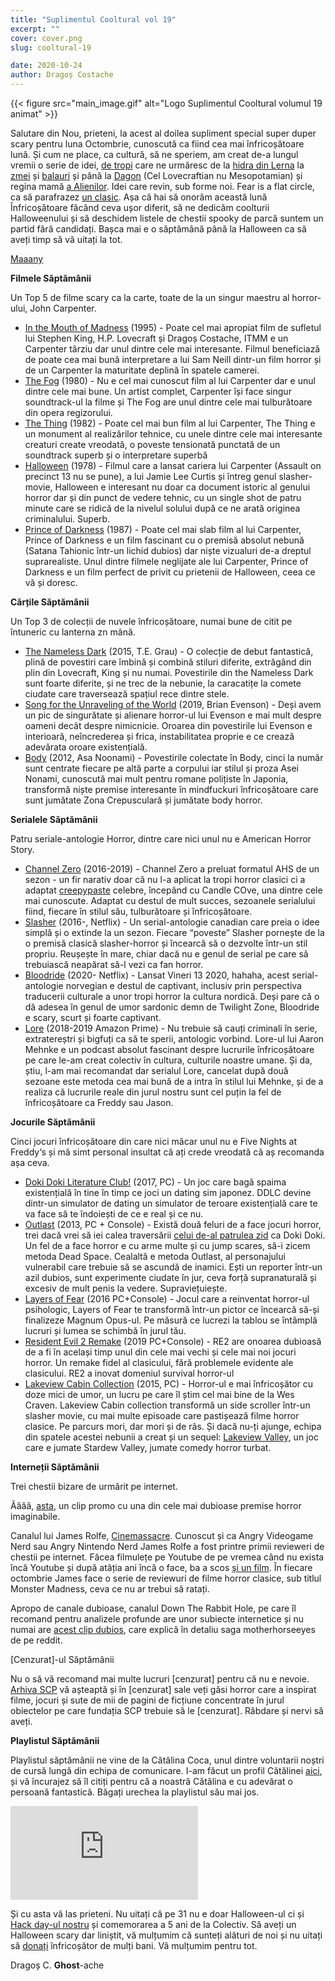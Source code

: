 ```yaml
---
title: "Suplimentul Cooltural vol 19"
excerpt: ""
cover: cover.png
slug: cooltural-19

date: 2020-10-24
author: Dragoș Costache
---
```


{{< figure src="main_image.gif" alt="Logo Suplimentul Cooltural volumul 19 animat" >}}

Salutare din Nou, prieteni, la acest al doilea supliment special super duper scary pentru luna Octombrie, cunoscută ca fiind cea mai înfricoșătoare lună. Și cum ne place, ca cultură, să ne speriem, am creat de-a lungul vremii o serie de idei, [de tropi](https://tvtropes.org/) care ne urmăresc de la [hidra din Lerna](https://ro.wikipedia.org/wiki/Hidra_(mitologie)) la [zmei](https://en.wikipedia.org/wiki/Zmeu) și [balauri](https://en.wikipedia.org/wiki/Balaur) și până la [Dagon](https://lovecraft.fandom.com/wiki/Dagon#:~:text=Dagon%20is%20a%20deity%20who,mentioned%20extensively%20throughout%20the%20mythos.) (Cel Lovecraftian nu Mesopotamian) și regina mamă [a Alienilor](https://www.youtube.com/watch?v=01NO-0lASUw). Idei care revin, sub forme noi. Fear is a flat circle, ca să parafrazez [un clasic](https://www.youtube.com/watch?v=0mhZBLUyybo). Așa că hai să onorăm această lună Înfricoșătoare făcând ceva ușor diferit, să ne dedicăm coolturii Halloweenului și să deschidem listele de chestii spooky de parcă suntem un partid fără candidați. Bașca mai e o săptămână până la Halloween ca să aveți timp să vă uitați la tot.

[Maaany](https://www.youtube.com/watch?v=QXiYs_u0FvQ)

**Filmele Săptămânii**

Un Top 5 de filme scary ca la carte, toate de la un singur maestru al horror-ului, John Carpenter. 

* [In the Mouth of Madness](https://www.youtube.com/watch?v=QXiYs_u0FvQ) (1995) - Poate cel mai apropiat film de sufletul lui Stephen King, H.P. Lovecraft și Dragoș Costache, ITMM e un Carpenter târziu dar unul dintre cele mai interesante. Filmul beneficiază de poate cea mai bună interpretare a lui Sam Neill dintr-un film horror și de un Carpenter la maturitate deplină în spatele camerei.
* [The Fog](https://www.youtube.com/watch?v=nOZwnivtLbc) (1980) - Nu e cel mai cunoscut film al lui Carpenter dar e unul dintre cele mai bune. Un artist complet, Carpenter își face singur soundtrack-ul la filme și The Fog are unul dintre cele mai tulburătoare din opera regizorului.
* [The Thing](https://www.youtube.com/watch?v=ySvzHdtCiWE) (1982) - Poate cel mai bun film al lui Carpenter, The Thing e un monument al realizărilor tehnice, cu unele dintre cele mai interesante creaturi create vreodată, o poveste tensionată punctată de un soundtrack superb și o interpretare superbă 
* [Halloween](https://www.youtube.com/watch?v=ySvzHdtCiWE) (1978) - Filmul care a lansat cariera lui Carpenter (Assault on precinct 13 nu se pune), a lui Jamie Lee Curtis și întreg genul slasher-movie, Halloween e interesant nu doar ca document istoric al genului horror dar și din punct de vedere tehnic, cu un single shot de patru minute care se ridică de la nivelul solului după ce ne arată originea criminalului. Superb.
* [Prince of Darkness](https://www.youtube.com/watch?v=-ZngzumbA-0) (1987) - Poate cel mai slab film al lui Carpenter, Prince of Darkness e un film fascinant cu o premisă absolut nebună (Satana Tahionic într-un lichid dubios) dar niște vizualuri de-a dreptul suprarealiste. Unul dintre filmele neglijate ale lui Carpenter, Prince of Darkness e un film perfect de privit cu prietenii de Halloween, ceea ce vă și doresc.

**Cărțile Săptămânii**

Un Top 3 de colecții de nuvele înfricoșătoare, numai bune de citit pe întuneric cu lanterna zn mână.

* [The Nameless Dark](https://www.amazon.com/Nameless-Dark-Collection-T-Grau/dp/1590214633) (2015, T.E. Grau) - O colecție de debut fantastică, plină de povestiri care îmbină și combină stiluri diferite, extrăgând din plin din Lovecraft, King și nu numai. Povestirile din the Nameless Dark sunt foarte diferite, și ne trec de la nebunie, la caracatițe la comete ciudate care traversează spațiul rece dintre stele. 
* [Song for the Unraveling of the World](https://www.amazon.com/Song-Unraveling-World-Brian-Evenson/dp/1566895480/ref=pd_sbs_14_2/136-1483712-1252047?_encoding=UTF8&pd_rd_i=1566895480&pd_rd_r=1b592054-bd40-47a5-8dac-16a847b225a0&pd_rd_w=U5s23&pd_rd_wg=owjNy&pf_rd_p=b65ee94e-1282-43fc-a8b1-8bf931f6dfab&pf_rd_r=DABFGJTA2YZEQSDW6SM7&psc=1&refRID=DABFGJTA2YZEQSDW6SM7) (2019, Brian Evenson) - Deși avem un pic de singurătate și alienare horror-ul lui Evenson e mai mult despre oameni decât despre nimicnicie. Oroarea din povestirile lui Evenson e interioară, neîncrederea și frica, instabilitatea proprie e ce crează adevărata oroare existențială.
* [Body](https://www.amazon.co.uk/dp/1934287377) (2012, Asa Noonami) - Povestirile colectate în Body, cinci la număr sunt centrate fiecare pe altă parte a corpului iar stilul și proza Asei Nonami, cunoscută mai mult pentru romane polițiste în Japonia, transformă niște premise interesante în mindfuckuri înfricoșătoare care sunt jumătate Zona Crepusculară și jumătate body horror.

**Serialele Săptămânii**

Patru seriale-antologie Horror, dintre care nici unul nu e American Horror Story.

* [Channel Zero](https://en.wikipedia.org/wiki/Channel_Zero_(TV_series)) (2016-2019) - Channel Zero a preluat formatul AHS de un sezon - un fir narativ doar că nu l-a aplicat la tropi horror clasici ci a adaptat [creepypaste](https://en.wikipedia.org/wiki/Creepypasta) celebre, începând cu Candle COve, una dintre cele mai cunoscute. Adaptat cu destul de mult succes, sezoanele serialului fiind, fiecare în stilul său, tulburătoare și înfricoșătoare.
* [Slasher](https://en.wikipedia.org/wiki/Slasher_(TV_series)) (2016-, Netflix) - Un serial-antologie canadian care preia o idee simplă și o extinde la un sezon. Fiecare “poveste” Slasher pornește de la o premisă clasică slasher-horror și încearcă să o dezvolte într-un stil propriu. Reușește în mare, chiar dacă nu e genul de serial pe care să trebuiască neapărat să-l vezi ca fan horror.
* [Bloodride](https://en.wikipedia.org/wiki/Bloodride) (2020- Netflix) - Lansat Vineri 13 2020, hahaha, acest serial-antologie norvegian e destul de captivant, inclusiv prin perspectiva traducerii culturale a unor tropi horror la cultura nordică. Deși pare că o dă adesea în genul de umor sardonic demn de Twilight Zone, Bloodride e scary, scurt și foarte captivant.
* [Lore](https://en.wikipedia.org/wiki/Lore_(TV_series)) (2018-2019 Amazon Prime) - Nu trebuie să cauți criminali în serie, extratereștri și bigfuți ca să te sperii, antologic vorbind. Lore-ul lui Aaron Mehnke e un podcast absolut fascinant despre lucrurile înfricoșătoare pe care le-am creat colectiv în cultura, culturile noastre umane. Și da, știu, l-am mai recomandat dar serialul Lore, cancelat după două sezoane este metoda cea mai bună de a intra în stilul lui Mehnke, și de a realiza că lucrurile reale din jurul nostru sunt cel puțin la fel de înfricoșătoare ca Freddy sau Jason.

**Jocurile Săptămânii**

Cinci jocuri înfricoșătoare din care nici măcar unul nu e Five Nights at Freddy‘s și mă simt personal insultat că ați crede vreodată că aș recomanda așa ceva.

* [Doki Doki Literature Club!](https://store.steampowered.com/app/698780/Doki_Doki_Literature_Club/) (2017, PC) - Un joc care bagă spaima existențială în tine în timp ce joci un dating sim japonez. DDLC devine dintr-un simulator de dating un simulator de teroare existențială care te va face să te îndoiești de ce e real și ce nu.
* [Outlast](https://store.steampowered.com/app/238320/Outlast/) (2013, PC + Console) - Există două feluri de a face jocuri horror, trei dacă vrei să iei calea traversării [celui de-al patrulea zid](https://en.wikipedia.org/wiki/Fourth_wall) ca Doki Doki. Un fel de a face horror e cu arme multe și cu jump scares, să-i zicem metoda Dead Space. Cealaltă e metoda Outlast, al personajului vulnerabil care trebuie să se ascundă de inamici. Ești un reporter într-un azil dubios, sunt experimente ciudate în jur, ceva forță supranaturală și excesiv de mult penis la vedere. Supraviețuiește.
* [Layers of Fear](https://en.wikipedia.org/wiki/Fourth_wall) (2016 PC+Console) - Jocul care a reinventat horror-ul psihologic, Layers of Fear te transformă într-un pictor ce încearcă să-și finalizeze Magnum Opus-ul. Pe măsură ce lucrezi la tablou se întâmplă lucruri și lumea se schimbă în jurul tău.
* [Resident Evil 2 Remake](https://en.wikipedia.org/wiki/Fourth_wall) (2019 PC+Console) - RE2 are onoarea dubioasă de a fi în același timp unul din cele mai vechi și cele mai noi jocuri horror. Un remake fidel al clasicului, fără problemele evidente ale clasicului. RE2 a inovat domeniul survival horror-ul 
* [Lakeview Cabin Collection](https://store.steampowered.com/app/361990/Lakeview_Cabin_Collection/) (2015, PC) - Horror-ul e mai înfricoșător cu doze mici de umor, un lucru pe care îl știm cel mai bine de la Wes Craven. Lakeview Cabin collection transformă un side scroller într-un slasher movie, cu mai multe episoade care pastișează filme horror clasice. Pe parcurs mori, dar mori și de râs. Și dacă nu-ți ajunge, echipa din spatele acestei nebunii a creat și un sequel: [Lakeview Valley](https://store.steampowered.com/app/783840/Lakeview_Valley/), un joc care e jumate Stardew Valley, jumate comedy horror turbat.

**Interneții Săptămânii**

Trei chestii bizare de urmărit pe internet. 

Ăăăă, [asta](https://www.youtube.com/watch?v=1vus-VuESsM), un clip promo cu una din cele mai dubioase premise horror imaginabile.

Canalul lui James Rolfe, [Cinemassacre](https://www.youtube.com/user/JamesNintendoNerd). Cunoscut și ca Angry Videogame Nerd sau Angry Nintendo Nerd James Rolfe a fost printre primii revieweri de chestii pe internet. Făcea filmulețe pe Youtube de pe vremea când nu exista încă Youtube și după atâția ani încă o face, ba a scos [și un film](https://en.wikipedia.org/wiki/Angry_Video_Game_Nerd:_The_Movie). În fiecare octombrie James face o serie de reviewuri de filme horror clasice, sub titlul Monster Madness, ceva ce nu ar trebui să ratați.

Apropo de canale dubioase, canalul Down The Rabbit Hole, pe care îl recomand pentru analizele profunde are unor subiecte internetice și nu numai are [acest clip dubios](https://www.youtube.com/watch?v=n6qCvDceFro), care explică în detaliu saga motherhorseeyes de pe reddit.


[Cenzurat]-ul Săptămânii


Nu o să vă recomand mai multe lucruri [cenzurat] pentru că nu e nevoie. [Arhiva SCP](http://www.scpwiki.com/) vă așteaptă și în [cenzurat] sale veți găsi horror care a inspirat filme, jocuri și sute de mii de pagini de ficțiune concentrate în jurul obiectelor pe care fundația SCP trebuie să le [cenzurat]. Răbdare și nervi să aveți.

**Playlistul Săptămânii**

Playlistul săptămânii ne vine de la Cătălina Coca, unul dintre voluntarii noștri de cursă lungă din echipa de comunicare. I-am făcut un profil Cătălinei [aici](https://www.iqads.ro/articol/48860/heroesoftech-imi-place-sa-am-grija-de-oameni), și vă încurajez să îl citiți pentru că a noastră Cătălina e cu adevărat o persoană fantastică. Băgați urechea la playlistul său mai jos.

<div class="embed-responsive is-16by9">
  <iframe src="https://open.spotify.com/embed/playlist/58osBxz7oHuLSlwyntFHeL" frameborder="0" allowtransparency="true" allow="encrypted-media"></iframe>
</div>

Și cu asta vă las prieteni. Nu uitați că pe 31 nu e doar Halloween-ul ci și [Hack day-ul nostru](https://www.facebook.com/events/648543756035401) și comemorarea a 5 ani de la Colectiv. Să aveți un Halloween scary dar liniștit, vă mulțumim că sunteți alături de noi și nu uitați să [donați](https://code4.ro/ro/doneaza/) înfricoșător de mulți bani. Vă mulțumim pentru tot.

Dragoș C. **Ghost**-ache
